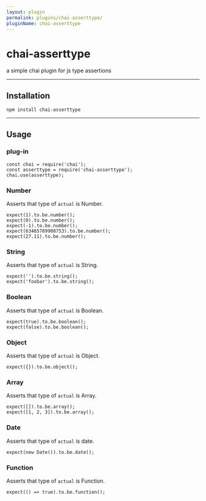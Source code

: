 ```yaml
---
layout: plugin
permalink: plugins/chai-asserttype/
pluginName: chai-asserttype
---
```


# chai-asserttype
a simple chai plugin for js type assertions

---

## Installation
```
npm install chai-asserttype
```

---

## Usage

### plug-in

```
const chai = require('chai');
const asserttype = require('chai-asserttype');
chai.use(asserttype);
```

### Number
Asserts that type of `actual` is Number.

```
expect(1).to.be.number();
expect(0).to.be.number();
expect(-1).to.be.number();
expect(63465789908753).to.be.number();
expect(27.11).to.be.number();
```

### String
Asserts that type of `actual` is String.

```
expect('').to.be.string();
expect('foobar').to.be.string();
```

### Boolean
Asserts that type of `actual` is Boolean.

```
expect(true).to.be.boolean();
expect(false).to.be.boolean();
```

### Object
Asserts that type of `actual` is Object.

```
expect({}).to.be.object();
```

### Array
Asserts that type of `actual` is Array.

```
expect([]).to.be.array();
expect([1, 2, 3]).to.be.array();
```

### Date
Asserts that type of `actual` is date.

```
expect(new Date()).to.be.date();
```

### Function
Asserts that type of `actual` is Function.

```
expect(() => true).to.be.function();
```
